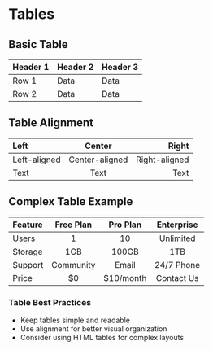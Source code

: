 # Tables
## Basic Table
| Header 1 | Header 2 | Header 3 |
|----------|----------|----------|
| Row 1    | Data     | Data     |
| Row 2    | Data     | Data     |

## Table Alignment
| Left | Center | Right |
|:-----|:------:|------:|
| Left-aligned | Center-aligned | Right-aligned |
| Text | Text | Text |

## Complex Table Example
| Feature | Free Plan | Pro Plan | Enterprise |
|:--------|:---------:|:--------:|:----------:|
| Users | 1 | 10 | Unlimited |
| Storage | 1GB | 100GB | 1TB |
| Support | Community | Email | 24/7 Phone |
| Price | $0 | $10/month | Contact Us |

### Table Best Practices
 - Keep tables simple and readable
 - Use alignment for better visual organization
 - Consider using HTML tables for complex layouts